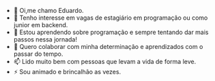 - 👋 Oi,me chamo Eduardo.
- 👀 Tenho interesse em vagas de estagiário em programação ou como junior em backend.
- 🌱 Estou aprendendo sobre programação e sempre tentando dar mais passos nessa jornada!
- 💞️ Quero colaborar com minha determinação e aprendizados com o passar do tempo.
- 📫 Lido muito bem com pessoas que levam a vida de forma leve. 
- ⚡ Sou animado e brincalhão as vezes.

<!---
Edu004/Edu004 is a ✨ special ✨ repository because its `README.md` (this file) appears on your GitHub profile.
You can click the Preview link to take a look at your changes.
--->
